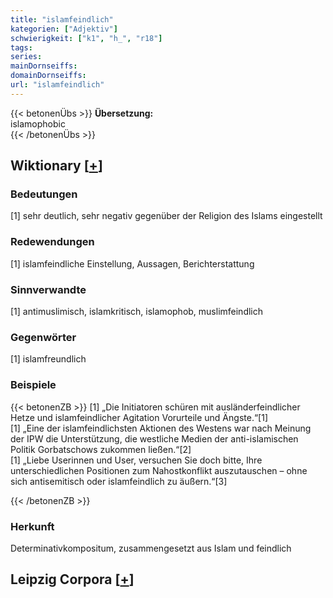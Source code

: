 ```yaml
---
title: "islamfeindlich"
kategorien: ["Adjektiv"]
schwierigkeit: ["k1", "h_", "r18"]
tags:
series:
mainDornseiffs:
domainDornseiffs:
url: "islamfeindlich"
---
```


{{< betonenÜbs >}}
**Übersetzung:**  
islamophobic  
{{< /betonenÜbs >}}

## Wiktionary [[+](https://de.wiktionary.org/wiki/islamfeindlich)]

### Bedeutungen
[1] sehr deutlich, sehr negativ gegenüber der Religion des Islams eingestellt  

### Redewendungen
[1] islamfeindliche Einstellung, Aussagen, Berichterstattung  

### Sinnverwandte
[1] antimuslimisch, islamkritisch, islamophob, muslimfeindlich  

### Gegenwörter
[1] islamfreundlich  

### Beispiele
{{< betonenZB >}}
[1] „Die Initiatoren schüren mit ausländerfeindlicher Hetze und islamfeindlicher Agitation Vorurteile und Ängste.“[1]  
[1] „Eine der islamfeindlichsten Aktionen des Westens war nach Meinung der IPW die Unterstützung, die westliche Medien der anti-islamischen Politik Gorbatschows zukommen ließen.“[2]  
[1] „Liebe Userinnen und User, versuchen Sie doch bitte, Ihre unterschiedlichen Positionen zum Nahostkonflikt auszutauschen – ohne sich antisemitisch oder islamfeindlich zu äußern.“[3]  

{{< /betonenZB >}}
### Herkunft
Determinativkompositum, zusammengesetzt aus Islam und feindlich  


## Leipzig Corpora [[+](https://corpora.uni-leipzig.de/en/res?word=islamfeindlich&corpusId=deu_newscrawl-public_2018)]

